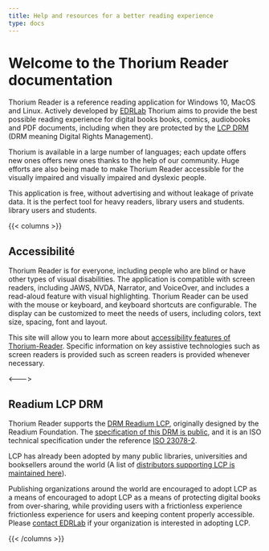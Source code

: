 ```yaml
---
title: Help and resources for a better reading experience
type: docs
---
```


<h1>Welcome to the Thorium Reader documentation</h1>
  <p>
    Thorium Reader is a reference reading application for
    Windows 10, MacOS and Linux.
    Actively developed by <a href="https://edrlab.org">EDRLab</a>
    Thorium aims to provide the best possible reading experience for digital books
    books, comics, audiobooks and PDF documents, including 
    when they are protected by the
    <a href="https://edrlab.org/readium-lcp">LCP DRM </a>
    (DRM meaning <span lang="en">Digital Rights Management</span>).
  </p>
  <p>
    Thorium is available in a large number of languages; each update offers new ones
    offers new ones thanks to the help of our community. Huge 
    efforts are also being made to make Thorium Reader accessible for 
    the visually impaired and
    visually impaired and dyslexic people.
  </p>
  <p>
    This application is free, without advertising and without leakage of 
    private data. It is the perfect tool for heavy readers, library users and students.
    library users and students.
  </p>

{{< columns >}}

## Accessibilité

  <p>
    Thorium Reader is for everyone, including people who are blind or have 
    other types of visual disabilities. The application is compatible with
    screen readers, including JAWS, NVDA, Narrator, and VoiceOver, and
    includes a read-aloud feature with visual highlighting.
    Thorium Reader can be used with the mouse or keyboard, and 
    keyboard shortcuts are configurable. The display can be customized
    to meet the needs of users, including 
    colors, text size, spacing, font and layout.

  </p>

This site will allow you to learn more about
[accessibility features of Thorium-Reader](/300_accessibility/).
Specific information on key assistive technologies such as screen readers is provided
such as screen readers is provided whenever necessary.

<--->

  <h2>Readium LCP DRM</h2>

  <p>
    Thorium Reader supports the
    <a href="https://www.edrlab.org/readium-lcp/">DRM Readium LCP</a>,
    originally designed by the Readium Foundation. The
    <a href="https://readium.org/lcp-specs/">specification of this DRM
     is public</a>, and it is an ISO technical specification under the reference
    <a href="https://www.iso.org/standard/79485.html">ISO 23078-2</a>.
  </p>

  <p>
    LCP has already been adopted by many public libraries,
    universities and booksellers around the world (A
      list of
      <a href="https://www.edrlab.org/readium-lcp/certified-apps-servers/">
      distributors supporting LCP is maintained here</a>).
  </p>
  <p>
    Publishing organizations around the world are encouraged to adopt LCP as a means of
    encouraged to adopt LCP as a means of protecting digital 
    books from over-sharing, while providing users with a frictionless experience
    frictionless experience for users and keeping content 
    properly accessible. Please
    <a href="https://www.edrlab.org/contact/">contact EDRLab</a> if your organization
    is interested in adopting LCP.
  </p>

{{< /columns >}}
